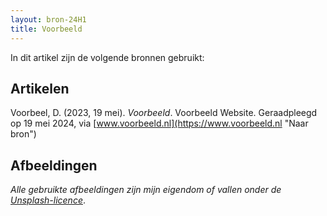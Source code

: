 ```yaml
---
layout: bron-24H1
title: Voorbeeld
---
```

<!--Voorbeeld-->

In dit artikel zijn de volgende bronnen gebruikt:

## Artikelen

Voorbeel, D. (2023, 19 mei). *Voorbeeld*. Voorbeeld Website. Geraadpleegd op 19 mei 2024, via [www.voorbeeld.nl](https://www.voorbeeld.nl "Naar bron")

## Afbeeldingen

*Alle gebruikte afbeeldingen zijn mijn eigendom of vallen onder de [Unsplash-licence](https://unsplash.com/license "Meer informatie")*.
